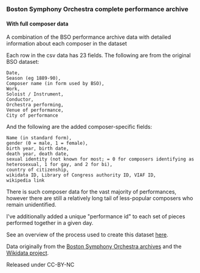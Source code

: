 ### Boston Symphony Orchestra complete performance archive
#### With full composer data

A combination of the BSO performance archive data with detailed information about each composer in the dataset

Each row in the csv data has 23 fields. The following are from the original BSO dataset:

```
Date, 
Season (eg 1889-90), 
Composer name (in form used by BSO), 
Work, 
Soloist / Instrument, 
Conductor,
Orchestra performing, 
Venue of performance, 
City of performance
```

And the following are the added composer-specific fields:

```
Name (in standard form), 
gender (0 = male, 1 = female), 
birth year, birth date, 
death year, death date, 
sexual identity (not known for most; = 0 for composers identifying as heterosexual, 1 for gay, and 2 for bi), 
country of citizenship, 
wikidata ID, Library of Congress authority ID, VIAF ID, 
wikipedia link
```

There is such composer data for the vast majority of performances, however there are still a relatively long tail of less-popular composers who remain unidentified.

I've additionally added a unique "performance id" to each set of pieces performed together in a given day. 

See an overview of the process used to create this dataset [here](https://goo.gl/LOkxGR).

Data originally from the [Boston Symphony Orchestra archives](http://archives.bso.org/) and the [Wikidata project](https://www.wikidata.org/wiki/Wikidata:Main_Page).

Released under CC-BY-NC
